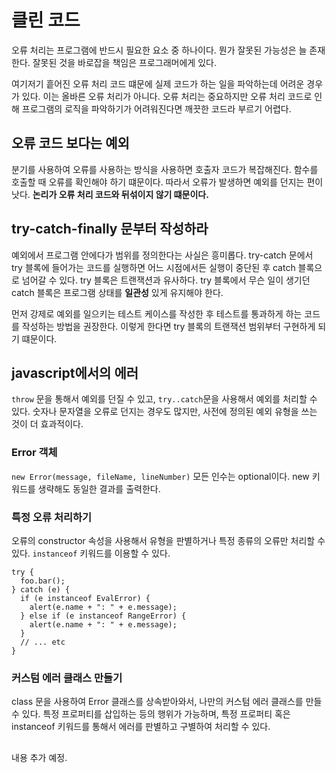 # 클린 코드

오류 처리는 프로그램에 반드시 필요한 요소 중 하나이다. 뭔가 잘못된 가능성은 늘 존재한다. 잘못된 것을 바로잡을 책임은 프로그래머에게 있다.

여기저기 흩어진 오류 처리 코드 떄문에 실제 코드가 하는 일을 파악하는데 어려운 경우가 있다. 이는 올바른 오류 처리가 아니다.
오류 처리는 중요하지만 오류 처리 코드로 인해 프로그램의 로직을 파악하기가 어려워진다면 깨끗한 코드라 부르기 어렵다.

## 오류 코드 보다는 예외

분기를 사용하여 오류를 사용하는 방식을 사용하면 호출자 코드가 복잡해진다. 함수를 호출할 때 오류를 확인해야 하기 떄문이다.
따라서 오류가 발생하면 예외를 던지는 편이 낫다. **논리가 오류 처리 코드와 뒤섞이지 않기 떄문이다.**

## try-catch-finally 문부터 작성하라

예외에서 프로그램 안에다가 범위를 정의한다는 사실은 흥미롭다. try-catch 문에서 try 블록에 들어가는 코드를 실행하면 어느 시점에서든 실행이 중단된 후 catch 블록으로 넘어갈 수 있다.
try 블록은 트랜잭션과 유사하다. try 블록에서 무슨 일이 생기던 catch 블록은 프로그램 상태를 **일관성** 있게 유지해야 한다.

먼저 강제로 예외를 일으키는 테스트 케이스를 작성한 후 테스트를 통과하게 하는 코드를 작성하는 방법을 권장한다. 이렇게 한다면 try 블록의 트랜잭션 범위부터 구현하게 되기 떄문이다.

## javascript에서의 에러

`throw` 문을 통해서 예외를 던질 수 있고, `try..catch`문을 사용해서 예외를 처리할 수 있다. 숫자나 문자열을 오류로 던지는 경우도 많지만, 사전에 정의된 예외 유형을 쓰는 것이 더 효과적이다.

### Error 객체

`new Error(message, fileName, lineNumber)` 모든 인수는 optional이다. new 키워드를 생략해도 동일한 결과를 출력한다.

### 특정 오류 처리하기

오류의 constructor 속성을 사용해서 유형을 판별하거나 특정 종류의 오류만 처리할 수 있다. `instanceof` 키워드를 이용할 수 있다.

```
try {
  foo.bar();
} catch (e) {
  if (e instanceof EvalError) {
    alert(e.name + ": " + e.message);
  } else if (e instanceof RangeError) {
    alert(e.name + ": " + e.message);
  }
  // ... etc
}
```

### 커스텀 에러 클래스 만들기

class 문을 사용하여 Error 클래스를 상속받아와서, 나만의 커스텀 에러 클래스를 만들 수 있다.
특정 프로퍼티를 삽입하는 등의 행위가 가능하며, 특정 프로퍼티 혹은 instanceof 키워드를 통해서 에러를 판별하고 구별하여 처리할 수 있다.

##

내용 추가 예정.
